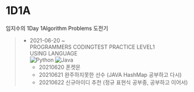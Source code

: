# 1D1A
임지수의 1Day 1Algorithm Problems 도전기

> - 2021-06-20 ~<br>
> PROGRAMMERS CODINGTEST PRACTICE LEVEL1<br>
> USING LANGUAGE <br>
> <img alt="Python" src="https://img.shields.io/badge/python-%2314354C.svg?style=for-the-badge&logo=python&logoColor=white"/> <img alt="Java" src="https://img.shields.io/badge/java-%23ED8B00.svg?style=for-the-badge&logo=java&logoColor=white"/>
>   - 20210620 폰켓몬
>   - 20210621 완주하지못한 선수 (JAVA HashMap 공부하고 다시)
>   - 20210622 신규아이디 추천 (정규 표현식 공부중, 공부하고 이어서)